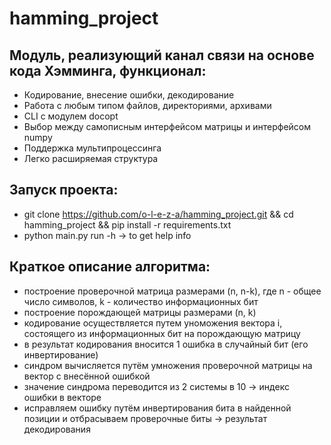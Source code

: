 # hamming_project
## Модуль, реализующий канал связи на основе кода Хэмминга, функционал:
- Кодирование, внесение ошибки, декодирование <br/>
- Работа с любым типом файлов, директориями, архивами <br/>
- CLI с модулем docopt <br/> 
- Выбор между самописным интерфейсом матрицы и интерфейсом numpy<br/>
- Поддержка мультипроцессинга<br/>
- Легко расширяемая структура <br/>

## Запуск проекта:
- git clone https://github.com/o-l-e-z-a/hamming_project.git && cd hamming_project && pip install -r requirements.txt
- python main.py run -h -> to get help info

## Краткое описание алгоритма:
- построение проверочной матрица размерами (n, n-k), где n - общее число символов, k - количество информационных бит
- построение порождающей матрицы размерами (n, k)
- кодирование осуществляется путем уноможения вектора i, состоящего из информационных бит на порождающую матрицу
- в результат кодирования вносится 1 ошибка  в случайный бит (его инвертирование) 
- синдром вычисляется путём умножения проверочной матрицы на вектор с внесённой ошибкой
- значение синдрома переводится из 2 системы в 10 -> индекс ошибки в векторе
- исправляем ошибку путём инвертирования бита в найденной позиции и отбрасываем проверочные биты -> результат декодирования
